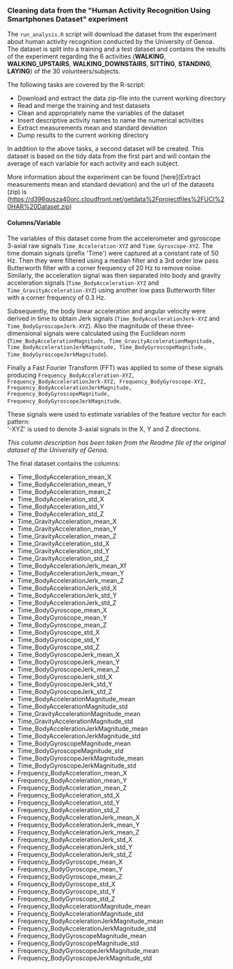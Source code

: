 ### Cleaning data from the "Human Activity Recognition Using Smartphones Dataset" experiment

The `run_analysis.R` script will download the dataset from the experiment about human activity recognition conducted by the University of Genoa. The dataset is split into a training and a test dataset and contains the results of the experiment regarding the 6 activities (**WALKING**, **WALKING_UPSTAIRS**, **WALKING_DOWNSTAIRS**, **SITTING**, **STANDING**, **LAYING**) of the 30 volunteers/subjects.

The following tasks are covered by the R-script:
* Download and extract the data zip-file into the current working directory
* Read and merge the training and test datasets
* Clean and appropriately name the variables of the dataset
* Insert descriptive activity names to name the numerical activities
* Extract measurements mean and standard deviation
* Dump results to the current working directory

In addition to the above tasks, a second dataset will be created. This dataset is based on the tidy data from the first part and will contain the average of each variable for each activity and each subject.

More information about the experiment can be found [here](Extract measurements mean and standard deviation) and the url of the datasets (zip) is (https://d396qusza40orc.cloudfront.net/getdata%2Fprojectfiles%2FUCI%20HAR%20Dataset.zip)

#### Columns/Variable
The variables of this dataset come from the accelerometer and gyroscope 3-axial raw signals `Time_Acceleration-XYZ` and `Time_Gyroscope-XYZ`. The time domain signals (prefix 'Time') were captured at a constant rate of 50 Hz. Then they were filtered using a median filter and a 3rd order low pass Butterworth filter with a corner frequency of 20 Hz to remove noise. Similarly, the acceleration signal was then separated into body and gravity acceleration signals (`Time_BodyAcceleration-XYZ` and `Time_GravityAcceleration-XYZ`) using another low pass Butterworth filter with a corner frequency of 0.3 Hz. 

Subsequently, the body linear acceleration and angular velocity were derived in time to obtain Jerk signals (`Time_BodyAccelerationJerk-XYZ` and `Time_BodyGyroscopeJerk-XYZ`). Also the magnitude of these three-dimensional signals were calculated using the Euclidean norm (`Time_BodyAccelerationMagnitude, Time_GravityAccelerationMagnitude, Time_BodyAccelerationJerkMagnitude, Time_BodyGyroscopeMagnitude, Time_BodyGyroscopeJerkMagnitude`). 

Finally a Fast Fourier Transform (FFT) was applied to some of these signals producing `Frequency_BodyAcceleration-XYZ, Frequency_BodyAccelerationJerk-XYZ, Frequency_BodyGyroscope-XYZ, Frequency_BodyAccelerationJerkMagnitude, Frequency_BodyGyroscopeMagnitude, Frequency_BodyGyroscopeJerkMagnitude`.

These signals were used to estimate variables of the feature vector for each pattern:  
'-XYZ' is used to denote 3-axial signals in the X, Y and Z directions.

*This column description has been taken from the Readme file of the original dataset of the University of Genoa.*

The final dataset contains the columns:
- Time_BodyAcceleration_mean_X
- Time_BodyAcceleration_mean_Y
- Time_BodyAcceleration_mean_Z
- Time_BodyAcceleration_std_X
- Time_BodyAcceleration_std_Y
- Time_BodyAcceleration_std_Z
- Time_GravityAcceleration_mean_X
- Time_GravityAcceleration_mean_Y
- Time_GravityAcceleration_mean_Z
- Time_GravityAcceleration_std_X
- Time_GravityAcceleration_std_Y
- Time_GravityAcceleration_std_Z
- Time_BodyAccelerationJerk_mean_Xf
- Time_BodyAccelerationJerk_mean_Y
- Time_BodyAccelerationJerk_mean_Z
- Time_BodyAccelerationJerk_std_X
- Time_BodyAccelerationJerk_std_Y
- Time_BodyAccelerationJerk_std_Z
- Time_BodyGyroscope_mean_X
- Time_BodyGyroscope_mean_Y
- Time_BodyGyroscope_mean_Z
- Time_BodyGyroscope_std_X
- Time_BodyGyroscope_std_Y
- Time_BodyGyroscope_std_Z
- Time_BodyGyroscopeJerk_mean_X
- Time_BodyGyroscopeJerk_mean_Y
- Time_BodyGyroscopeJerk_mean_Z
- Time_BodyGyroscopeJerk_std_X
- Time_BodyGyroscopeJerk_std_Y
- Time_BodyGyroscopeJerk_std_Z
- Time_BodyAccelerationMagnitude_mean
- Time_BodyAccelerationMagnitude_std
- Time_GravityAccelerationMagnitude_mean
- Time_GravityAccelerationMagnitude_std
- Time_BodyAccelerationJerkMagnitude_mean
- Time_BodyAccelerationJerkMagnitude_std
- Time_BodyGyroscopeMagnitude_mean
- Time_BodyGyroscopeMagnitude_std
- Time_BodyGyroscopeJerkMagnitude_mean
- Time_BodyGyroscopeJerkMagnitude_std
- Frequency_BodyAcceleration_mean_X
- Frequency_BodyAcceleration_mean_Y
- Frequency_BodyAcceleration_mean_Z
- Frequency_BodyAcceleration_std_X
- Frequency_BodyAcceleration_std_Y
- Frequency_BodyAcceleration_std_Z
- Frequency_BodyAccelerationJerk_mean_X
- Frequency_BodyAccelerationJerk_mean_Y
- Frequency_BodyAccelerationJerk_mean_Z
- Frequency_BodyAccelerationJerk_std_X
- Frequency_BodyAccelerationJerk_std_Y
- Frequency_BodyAccelerationJerk_std_Z
- Frequency_BodyGyroscope_mean_X
- Frequency_BodyGyroscope_mean_Y
- Frequency_BodyGyroscope_mean_Z
- Frequency_BodyGyroscope_std_X
- Frequency_BodyGyroscope_std_Y
- Frequency_BodyGyroscope_std_Z
- Frequency_BodyAccelerationMagnitude_mean
- Frequency_BodyAccelerationMagnitude_std
- Frequency_BodyAccelerationJerkMagnitude_mean
- Frequency_BodyAccelerationJerkMagnitude_std
- Frequency_BodyGyroscopeMagnitude_mean
- Frequency_BodyGyroscopeMagnitude_std
- Frequency_BodyGyroscopeJerkMagnitude_mean
- Frequency_BodyGyroscopeJerkMagnitude_std
